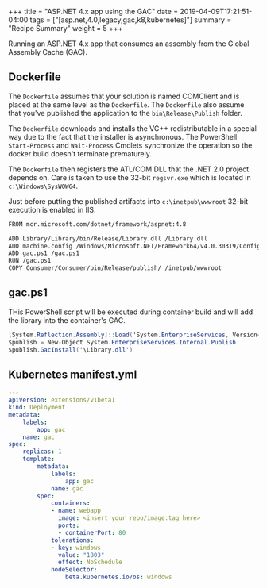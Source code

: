 +++
title = "ASP.NET 4.x app using the GAC"
date =  2019-04-09T17:21:51-04:00
tags = ["[asp.net,4.0,legacy,gac,k8,kubernetes]"]
summary = "Recipe Summary"
weight = 5
+++

Running an ASP.NET 4.x app that consumes an assembly from the Global Assembly Cache (GAC).

## Dockerfile

The `Dockerfile` assumes that your solution is named COMClient and is placed at the same level as the `Dockerfile`. The `Dockerfile` also assume that you've published the application to the `bin\Release\Publish` folder.

The `Dockerfile` downloads and installs the VC++ redistributable in a special way due to the fact that the installer is asynchronous. The PowerShell `Start-Process` and `Wait-Process` Cmdlets synchronize the operation so the docker build doesn't terminate prematurely.

The `Dockerfile` then registers the ATL/COM DLL that the .NET 2.0 project depends on. Care is taken to use the 32-bit `regsvr.exe` which is located in `c:\Windows\SysWOW64`.

Just before putting the published artifacts into `c:\inetpub\wwwroot` 32-bit execution is enabled in IIS.

  ```bash
  FROM mcr.microsoft.com/dotnet/framework/aspnet:4.8

  ADD Library/Library/bin/Release/Library.dll /Library.dll
  ADD machine.config /Windows/Microsoft.NET/Framework64/v4.0.30319/Config/machine.config
  ADD gac.ps1 /gac.ps1
  RUN /gac.ps1
  COPY Consumer/Consumer/bin/Release/publish/ /inetpub/wwwroot
  ```

## gac.ps1

  THis PowerShell script will be executed during container build and will add the library into the container's GAC.

  ```csharp
  [System.Reflection.Assembly]::Load('System.EnterpriseServices, Version=4.0.0.0, Culture=neutral, PublicKeyToken=b03f5f7f11d50a3a')
  $publish = New-Object System.EnterpriseServices.Internal.Publish
  $publish.GacInstall('\Library.dll')
  ```

## Kubernetes manifest.yml

  ```yml
  ---
  apiVersion: extensions/v1beta1
  kind: Deployment
  metadata:
      labels:
          app: gac
      name: gac
  spec:
      replicas: 1
      template:
          metadata:
              labels:
                  app: gac
              name: gac
          spec:
              containers:
              - name: webapp
                image: <insert your repo/image:tag here>
                ports:
                - containerPort: 80
              tolerations:
              - key: windows
                value: "1803"
                effect: NoSchedule
              nodeSelector:
                  beta.kubernetes.io/os: windows
  ```
  